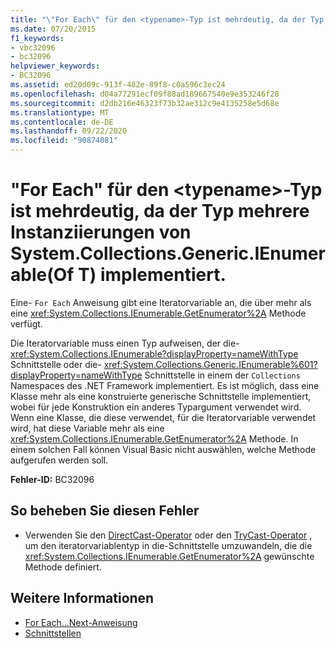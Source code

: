 ```yaml
---
title: "\"For Each\" für den <typename>-Typ ist mehrdeutig, da der Typ mehrere Instanziierungen von System.Collections.Generic.IEnumerable(Of T) implementiert."
ms.date: 07/20/2015
f1_keywords:
- vbc32096
- bc32096
helpviewer_keywords:
- BC32096
ms.assetid: ed20d09c-913f-482e-89f8-c0a596c3ec24
ms.openlocfilehash: d04a77291ecf09f88ad189667540e9e353246f28
ms.sourcegitcommit: d2db216e46323f73b32ae312c9e4135258e5d68e
ms.translationtype: MT
ms.contentlocale: de-DE
ms.lasthandoff: 09/22/2020
ms.locfileid: "90874081"
---
```

# <a name="for-each-on-type-typename-is-ambiguous-because-the-type-implements-multiple-instantiations-of-systemcollectionsgenericienumerableof-t"></a>"For Each" für den \<typename>-Typ ist mehrdeutig, da der Typ mehrere Instanziierungen von System.Collections.Generic.IEnumerable(Of T) implementiert.

Eine- `For Each` Anweisung gibt eine Iteratorvariable an, die über mehr als eine <xref:System.Collections.IEnumerable.GetEnumerator%2A> Methode verfügt.  
  
 Die Iteratorvariable muss einen Typ aufweisen, der die- <xref:System.Collections.IEnumerable?displayProperty=nameWithType> Schnittstelle oder die- <xref:System.Collections.Generic.IEnumerable%601?displayProperty=nameWithType> Schnittstelle in einem der `Collections` Namespaces des .NET Framework implementiert. Es ist möglich, dass eine Klasse mehr als eine konstruierte generische Schnittstelle implementiert, wobei für jede Konstruktion ein anderes Typargument verwendet wird. Wenn eine Klasse, die diese verwendet, für die Iteratorvariable verwendet wird, hat diese Variable mehr als eine <xref:System.Collections.IEnumerable.GetEnumerator%2A> Methode. In einem solchen Fall können Visual Basic nicht auswählen, welche Methode aufgerufen werden soll.  
  
 **Fehler-ID:** BC32096  
  
## <a name="to-correct-this-error"></a>So beheben Sie diesen Fehler  
  
- Verwenden Sie den [DirectCast-Operator](../operators/directcast-operator.md) oder den [TryCast-Operator](../operators/trycast-operator.md) , um den iteratorvariablentyp in die-Schnittstelle umzuwandeln, die die <xref:System.Collections.IEnumerable.GetEnumerator%2A> gewünschte Methode definiert.  
  
## <a name="see-also"></a>Weitere Informationen

- [For Each...Next-Anweisung](../statements/for-each-next-statement.md)
- [Schnittstellen](../../programming-guide/language-features/interfaces/index.md)
